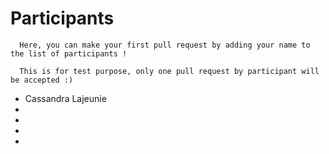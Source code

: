 # Participants

```
  Here, you can make your first pull request by adding your name to the list of participants !
  
  This is for test purpose, only one pull request by participant will be accepted :)
```

*  Cassandra Lajeunie
*
*
*
*
